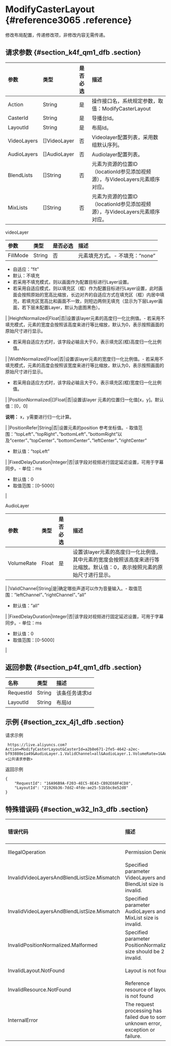 # ModifyCasterLayout {#reference3065 .reference}

修改布局配置，传递修改项，非修改内容无需传递。

## 请求参数 {#section_k4f_qm1_dfb .section}

|参数|类型|是否必选|描述|
|:-|:-|:---|:-|
|Action|String|是|操作接口名，系统规定参数，取值：ModifyCasterLayout|
|CasterId|String|是|导播台Id。|
|LayoutId|String|是|布局Id。|
|VideoLayers|\[\]VideoLayer|否|Videolayer配置列表，采用数组默认序列。|
|AudioLayers|\[\]AudioLayer|否|Audiolayer配置列表。|
|BlendLists|\[\]String|否|元素为资源的位置ID（locationId参见添加视频源），与VideoLayers元素顺序对应。|
|MixLists|\[\]String|否|元素为资源的位置ID（locationId参见添加视频源），与VideoLayers元素顺序对应。|

videoLayer

|参数|类型|是否必选|描述|
|:-|:-|:---|:-|
|FillMode|String|否|元素填充方式。-   不填充：”none”
-   自适应：”fit”
-   默认：不填充
-   若采用不填充模式，则以画面作为配置目标进行Layer设置。
-   若采用自适应模式，则以填充区（框）作为配置目标进行Layer设置，此时画面会按照原始的宽高比缩放，长边对齐的自适应方式在填充区（框）内居中填充，若填充区宽高比和画面不一致，则短边两侧无填充（显示为下层Layer画面，若下层未配置Layer，默认为底图黑色）。

|
|HeightNormalized|Float|否|设置该layer元素的高度归一化比例值。-   若采用不填充模式，元素的宽度会按照该高度来进行等比缩放，默认为0，表示按照画面的原始尺寸进行显示。
-   若采用自适应方式时，该字段必输且大于0，表示填充区\(框\)高度归一化比例值。

|
|WidthNormalized|Float|否|设置该layer元素的宽度归一化比例值。-   若采用不填充模式，元素的高度会按照该宽度来进行等比缩放，默认为0，表示按照画面的原始尺寸进行显示。
-   若采用自适应方式时，该字段必输且大于0，表示填充区\(框\)宽度归一化比例值。

|
|PositionNormalized|\[\]Float|否|设置该layer 元素的位置归一化值\[x，y\]。默认值：\[0，0\]

**说明：** x，y需要进行归一化计算。

 |
|PositionRefer|String|否|设置元素的position 参考坐标值。-   取值范围：”topLeft”、”topRight”、”bottomLeft”、”bottomRight”以及”center”、”topCenter”、”bottomCenter”、”leftCenter”、”rightCenter”
-   默认值：”topLeft”

|
|FixedDelayDuration|Integer|否|该字段对视频进行固定延迟设置，可用于字幕同步。-   单位：ms
-   默认值：0
-   取值范围：\[0-5000\]

|

AudioLayer

|参数|类型|是否必选|描述|
|:-|:-|:---|:-|
|VolumeRate|Float|是|设置该layer元素的高度归一化比例值，其中元素的宽度会按照该高度来进行等比缩放。默认值：0，表示按照元素的原始尺寸进行显示。

|
|ValidChannel|String|是|确定哪些声道可以作为音量输入。-   取值范围：”leftChannel”、”rightChannel”、”all”
-   默认值：”all”

|
|FixedDelayDuration|Integer|否|该字段对视频进行固定延迟设置，可用于字幕同步。-   单位：ms
-   默认值：0
-   取值范围：\[0-5000\]

 |

## 返回参数 {#section_p4f_qm1_dfb .section}

|名称|类型|描述|
|:-|:-|:-|
|RequestId|String|该条任务请求Id|
|LayoutId|String|布局Id|

## 示例 {#section_zcx_4j1_dfb .section}

请求示例

```
 https://live.aliyuncs.com?Action=ModifyCasterLayout&CasterId=a2b8e671-2fe5-4642-a2ec-bf93880e1a49&AudioLayer.1.ValidChannel=all&AudioLayer.1.VolumeRate=1&AudioLayer.2.ValidChannel=all&AudioLayer.2.VolumeRate=1&VideoLayer.1.HeightNormalized=1&VideoLayer.1.WidthNormalized=1&VideoLayer.1.PositionNormalized.1=0.0&VideoLayer.1.PositionNormalized.2=0.3&VideoLayer.2.HeightNormalized=1&VideoLayer.2.WidthNormalized=1&VideoLayer.2.PositionNormalized.1=0.3&VideoLayer.2.PositionNormalized.2=1.0&BlendList.1=RV01&BlendList.2=RV02&MixList.1=RV01&MixList.2=RV02&<公共请求参数>
```

返回示例

```
{
    "RequestId": "16A96B9A-F203-4EC5-8E43-CB92E68F4CD8",
    "LayoutId": "21926b36-7dd2-4fde-ae25-51b5bc8e52d8"
}
```

## 特殊错误码 {#section_w32_ln3_dfb .section}

|错误代码|描述|Http 状态码|语义|
|:---|:-|:-------|:-|
|IllegalOperation|Permission Denied|401|无权访问导播台|
|InvalidVideoLayersAndBlendListSize.Mismatch|Specified parameter VideoLayers and BlendList size is invalid.|400|指定VideoLayers参数不合法|
|InvalidVideoLayersAndBlendListSize.Mismatch|Specified parameter AudioLayers and MixList size is invalid.|400|指定AudioLayers参数不合法|
|InvalidPositionNormalized.Malformed|Specified parameter PositionNormalized size should be 2 is invalid.|400|指定位置信息数组不合法，由两个浮点数组成|
|InvalidLayout.NotFound|Layout is not found|404|找不到该布局|
|InvalidResource.NotFound|Reference resource of layout is not found|404|找不到该资源|
|InternalError|The request processing has failed due to some unknown error, exception or failure.|500|内部错误|

